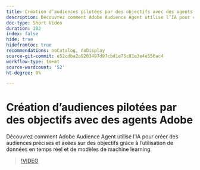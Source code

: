 ```yaml
---
title: Création d’audiences pilotées par des objectifs avec des agents Adobe
description: Découvrez comment Adobe Audience Agent utilise l’IA pour créer des audiences précises et axées sur des objectifs grâce à l’utilisation de données en temps réel et de modèles de machine learning.
doc-type: Short Video
duration: 282
index: false
hide: true
hidefromtoc: true
recommendations: noCatalog, noDisplay
source-git-commit: e52cdba2a9203497d97cbd1e75c81e3e4e556ac4
workflow-type: tm+mt
source-wordcount: '52'
ht-degree: 0%

---
```



# Création d’audiences pilotées par des objectifs avec des agents Adobe

Découvrez comment Adobe Audience Agent utilise l’IA pour créer des audiences précises et axées sur des objectifs grâce à l’utilisation de données en temps réel et de modèles de machine learning.

<!-- 62_S653_3442539_281_goaldriven-audience-creation-with-adobe-agents -->
>[!VIDEO](https://video.tv.adobe.com/v/3458193/?learn=on&enablevpops=true)
